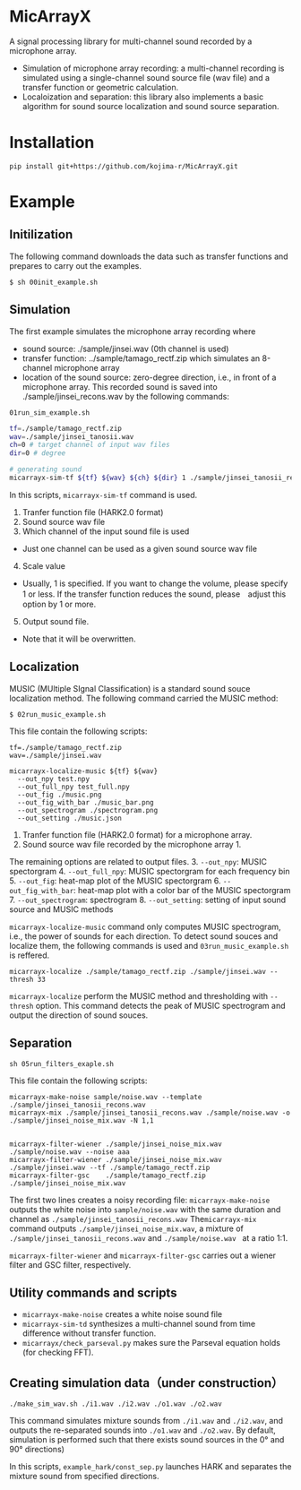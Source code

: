 # MicArrayX

A signal processing library for multi-channel sound recorded by a microphone array.
- Simulation of microphone array recording: 
a multi-channel recording is simulated using a single-channel sound source file (wav file) and a transfer function or geometric calculation.
- Localoization and separation: this library also implements a basic algorithm for sound source localization and sound source separation.

# Installation
```
pip install git+https://github.com/kojima-r/MicArrayX.git
```

# Example

## Initilization

The following command downloads the data such as transfer functions and prepares to carry out the examples.
```
$ sh 00init_example.sh
```

## Simulation

The first example simulates the microphone array recording
where
- sound source: ./sample/jinsei.wav (0th channel is used)
- transfer function: ../sample/tamago_rectf.zip which simulates an 8-channel microphone array
- location of the sound source: zero-degree direction, i.e., in front of a microphone array.
This recorded sound is saved into ./sample/jinsei_recons.wav by the following commands:
```
01run_sim_example.sh
```

``` 01run_sim_example.sh
tf=./sample/tamago_rectf.zip
wav=./sample/jinsei_tanosii.wav
ch=0 # target channel of input wav files
dir=0 # degree

# generating sound
micarrayx-sim-tf ${tf} ${wav} ${ch} ${dir} 1 ./sample/jinsei_tanosii_recons.wav
```

In this scripts, `micarrayx-sim-tf` command is used.

1. Tranfer function file (HARK2.0 format)
2. Sound source wav file
3. Which channel of the input sound file is used
 - Just one channel can be used as a given sound source wav file
4. Scale value
 - Usually, 1 is specified. If you want to change the volume, please specify 1 or less. If the transfer function reduces the sound, please　adjust this option by 1 or more.
5. Output sound file.
 - Note that it will be overwritten.

## Localization

MUSIC (MUltiple SIgnal Classification) is a standard sound souce localization method.
The following command carried the MUSIC method:
```
$ 02run_music_example.sh
```
This file contain the following scripts:
```
tf=./sample/tamago_rectf.zip
wav=./sample/jinsei.wav

micarrayx-localize-music ${tf} ${wav} 
  --out_npy test.npy
  --out_full_npy test_full.npy
  --out_fig ./music.png
  --out_fig_with_bar ./music_bar.png
  --out_spectrogram ./spectrogram.png
  --out_setting ./music.json
```

1. Tranfer function file (HARK2.0 format) for a microphone array.
2. Sound source wav file recorded by the microphone array 1.

The remaining options are related to output files.
3. `--out_npy`: MUSIC spectorgram
4. `--out_full_npy`: MUSIC spectorgram for each frequency bin
5. `--out_fig`: heat-map plot of the MUSIC spectorgram
6. `--out_fig_with_bar`: heat-map plot with a color bar of the MUSIC spectorgram
7. `--out_spectrogram`: spectrogram
8. `--out_setting`: setting of input sound source and MUSIC methods

`micarrayx-localize-music` command only computes MUSIC spectrogram, i.e., the power of sounds for each direction.
To detect sound souces and localize them, the following commands is used and `03run_music_example.sh`  is reffered.

```
micarrayx-localize ./sample/tamago_rectf.zip ./sample/jinsei.wav --thresh 33
```

`micarrayx-localize` perform the MUSIC method and thresholding with `--thresh` option.
This command detects the peak of MUSIC spectrogram and output the direction of sound souces.

## Separation

```
sh 05run_filters_exaple.sh
```
This file contain the following scripts:

```
micarrayx-make-noise sample/noise.wav --template ./sample/jinsei_tanosii_recons.wav
micarrayx-mix ./sample/jinsei_tanosii_recons.wav ./sample/noise.wav -o ./sample/jinsei_noise_mix.wav -N 1,1


micarrayx-filter-wiener ./sample/jinsei_noise_mix.wav ./sample/noise.wav --noise aaa
micarrayx-filter-wiener ./sample/jinsei_noise_mix.wav ./sample/jinsei.wav --tf ./sample/tamago_rectf.zip
micarrayx-filter-gsc    ./sample/tamago_rectf.zip    ./sample/jinsei_noise_mix.wav
```

The first two lines creates a noisy recording file:
`micarrayx-make-noise` outputs the white noise into `sample/noise.wav` with the same duration and channel as `./sample/jinsei_tanosii_recons.wav`
The`micarrayx-mix`
command outputs  `./sample/jinsei_noise_mix.wav`, a mixture of `./sample/jinsei_tanosii_recons.wav` and  `./sample/noise.wav ` at a ratio 1:1.

`micarrayx-filter-wiener` and  `micarrayx-filter-gsc` carries out a wiener filter and GSC filter, respectively.

## Utility commands and scripts

- `micarrayx-make-noise` creates a white noise sound file
- `micarrayx-sim-td` synthesizes a multi-channel sound from time difference without transfer function.
- `micarrayx/check_parseval.py` makes sure the Parseval equation holds (for checking FFT).

## Creating simulation data（under construction） 
```
./make_sim_wav.sh ./i1.wav ./i2.wav ./o1.wav ./o2.wav
```
This command simulates mixture sounds from 
`./i1.wav` and  `./i2.wav`, and 
outputs the re-separated sounds into 
`./o1.wav` and `./o2.wav`.
By default, simulation is performed such that there exists sound sources in the 0° and 90° directions)

In this scripts,
`example_hark/const_sep.py` launches HARK and separates the mixture sound from specified directions.


